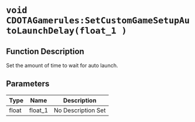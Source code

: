 # `void CDOTAGamerules:SetCustomGameSetupAutoLaunchDelay(float_1 )`
## Function Description
Set the amount of time to wait for auto launch.
## Parameters
Type|Name|Description
--|--|--
float|float_1|No Description Set
